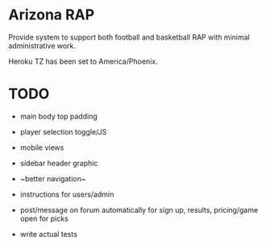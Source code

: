 # Arizona RAP

Provide system to support both football and basketball RAP with minimal administrative work.

Heroku TZ has been set to America/Phoenix.

# TODO


* main body top padding
* player selection toggle/JS
* mobile views
* sidebar header graphic

* ~better navigation~
* instructions for users/admin
* post/message on forum automatically for sign up, results, pricing/game open for picks
* write actual tests

